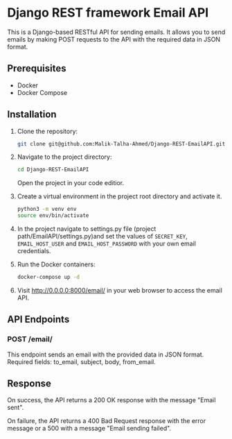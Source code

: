 # Django REST framework Email API

This is a Django-based RESTful API for sending emails. It allows you to send emails by making POST requests to the API with the required data in JSON format.

## Prerequisites

* Docker
* Docker Compose

## Installation

1. Clone the repository:

    ```bash
    git clone git@github.com:Malik-Talha-Ahmed/Django-REST-EmailAPI.git
    ```
2. Navigate to the project directory:

    ```bash
    cd Django-REST-EmailAPI
    ```
    Open the project in your code editior.

3. Create a virtual environment in the project root directory and activate it.

    ```bash
    python3 -m venv env
    source env/bin/activate
    ```

5. In the project navigate to settings.py file (project path/EmailAPI/settings.py)and set the values of `SECRET_KEY`, `EMAIL_HOST_USER` and `EMAIL_HOST_PASSWORD` with your own email credentials.

6. Run the Docker containers:

    ```bash
    docker-compose up -d
    ```

7. Visit http://0.0.0.0:8000/email/ in your web browser to access the email API.


## API Endpoints

### POST /email/
This endpoint sends an email with the provided data in JSON format. Required fields: to_email, subject, body, from_email.

## Response

On success, the API returns a 200 OK response with the message "Email sent".

On failure, the API returns a 400 Bad Request response with the error message or a 500 with a message "Email sending failed".

